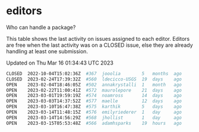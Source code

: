 # editors

Who can handle a package?

This table shows the last activity on issues assigned to each editor.
Editors are free when the last activity was on a CLOSED issue, else they
are already handling at least one submission.

Updated on Thu Mar 16 01:34:43 UTC 2023

```bash
CLOSED  2022-10-04T15:02:36Z  #367  jooolia        5   months  ago
CLOSED  2023-02-24T17:39:32Z  #560  ldecicco-USGS  19  days    ago
OPEN    2023-02-04T18:46:05Z  #502  annakrystalli  1   month   ago
OPEN    2023-02-22T11:00:41Z  #572  maurolepore    21  days    ago
OPEN    2023-03-01T19:59:19Z  #574  noamross       14  days    ago
OPEN    2023-03-03T14:37:52Z  #577  maelle         12  days    ago
OPEN    2023-03-10T16:47:38Z  #575  karthik        5   days    ago
OPEN    2023-03-14T11:48:15Z  #576  emilyriederer  1   day     ago
OPEN    2023-03-14T14:56:29Z  #568  jhollist       1   day     ago
OPEN    2023-03-15T05:53:48Z  #566  adamhsparks    19  hours   ago
```
